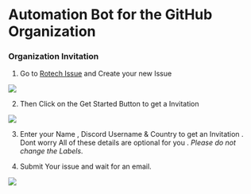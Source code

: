 # Automation Bot for the GitHub Organization 

### Organization Invitation 


1. Go to [Rotech Issue](https://github.com/Rotech-Community/Rotech-Support/issues) and Create your new Issue 

![](https://i.imgur.com/vI55F2c.png)


2. Then Click on the Get Started Button to get a Invitation 

![](https://i.imgur.com/4qPPku5.png)

3. Enter your Name , Discord Username & Country to get an Invitation . Dont worry All of these details are optional for you . *Please do not change the Labels*. 

4. Submit Your issue and wait for an email. 


![](https://i.imgur.com/R3uVDfr.png)
